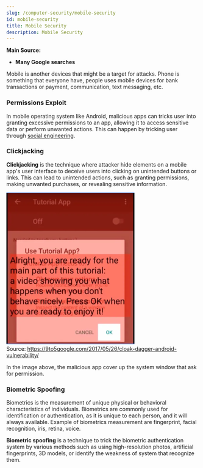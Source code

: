 ```yaml
---
slug: /computer-security/mobile-security
id: mobile-security
title: Mobile Security
description: Mobile Security
---
```


**Main Source:**

- **Many Google searches**

Mobile is another devices that might be a target for attacks. Phone is something that everyone have, people uses mobile devices for bank transactions or payment, communication, text messaging, etc.

### Permissions Exploit

In mobile operating system like Android, malicious apps can tricks user into granting excessive permissions to an app, allowing it to access sensitive data or perform unwanted actions. This can happen by tricking user through [social engineering](/computer-security/other-attack-and-exploit#social-engineering).

### Clickjacking

**Clickjacking** is the technique where attacker hide elements on a mobile app's user interface to deceive users into clicking on unintended buttons or links. This can lead to unintended actions, such as granting permissions, making unwanted purchases, or revealing sensitive information.

![Clickjacking](./clickjacking.png)  
Source: https://9to5google.com/2017/05/26/cloak-dagger-android-vulnerability/

In the image above, the malicious app cover up the system window that ask for permission.

### Biometric Spoofing

Biometrics is the measurement of unique physical or behavioral characteristics of individuals. Biometrics are commonly used for identification or authentication, as it is unique to each person, and it will always available. Example of biometrics measurement are fingerprint, facial recognition, iris, retina, voice.

**Biometric spoofing** is a technique to trick the biometric authentication system by various methods such as using high-resolution photos, artificial fingerprints, 3D models, or identify the weakness of system that recognize them.
